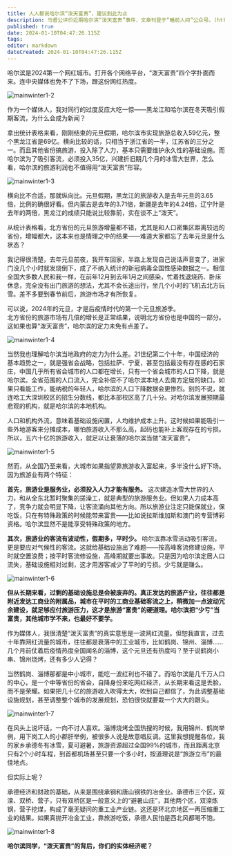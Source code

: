 ```yaml
---
title: 人人都说哈尔滨“泼天富贵”，建议到此为止 
description: 马督公评价近期哈尔滨“泼天富贵”事件，文章刊登于“睡前人间”公众号。(https://mp.weixin.qq.com/s/MNePTsRoQGlAHz51W6zemw)
published: true
date: 2024-01-10T04:47:26.115Z
tags: 
editor: markdown
dateCreated: 2024-01-10T04:47:26.115Z
---
```

  
哈尔滨是2024第一个网红城市。打开各个网络平台，“泼天富贵”四个字扑面而来。连中央媒体也免不了下场，蹭这份网红热度。  
  
![mainwinter1-2](https://img.bedtime.news/2024/01/06/65995ad5cca9d.png)

作为一个媒体人，我对同行的过度反应大吃一惊——黑龙江和哈尔滨在冬天吸引假期客流，为什么会成为新闻？
  
拿出统计表格来看，刚刚结束的元旦假期，哈尔滨市实现旅游总收入59亿元，整个黑龙江省是69亿。横向比较的话，只相当于浙江省的一半，江苏省的三分之一。而且其他省份搞旅游，投入除了人力，基本只需要维护永久性的基础设施。而哈尔滨为了吸引客流，必须投入35亿，兴建折旧期几个月的冰雪大世界，怎么看，哈尔滨的旅游利润也不值得用“泼天富贵”形容。  
  
![mainwinter1-3](https://img.bedtime.news/2024/01/06/65995adc3a226.png)  
  
  
横向比不合适，那就纵向比。元旦假期，黑龙江的旅游收入是去年元旦的3.65倍，比例的确很好看。但内蒙古是去年的3.71倍，新疆是去年的4.24倍，辽宁䦹是去年的两倍，黑龙江的成绩只能说比较靠前，实在谈不上“泼天”。
  
从统计表格看，北方省份的元旦旅游增量都不错，尤其是和人口密集区距离较远的省份，增幅都大，这本来也是情理之中的结果——难道大家都忘了去年元旦是什么状态？  

我记得很清楚，去年元旦前夜，我开车回家，半路上发现自己说话声音变了，进家门没几个小时就发烧倒下，成了不纳入统计的新冠病毒全国性感染数据之一。相信全国大多数人民和我一样，在前年12月到去年1月之间感染，忙着找退烧药、卧床休息，完全没有出门旅游的想法，尤其不会长途出行，坐几个小时的飞机去北方玩雪。差不多要到春节前后，旅游市场才有所恢复。  

可以说，2024年的元旦，才是后疫情时代的第一个元旦旅游季。  
北方省份的旅游市场有几倍的增长是正常结果，说明北方省份也是中国的一部分。这如果也算“泼天富贵”，哈尔滨的定力未免有点差了。  
  
![mainwinter1-4](https://img.bedtime.news/2024/01/06/65995ae2a2a8b.png)  

当然我也理解哈尔滨当地政府的定力为什么差。21世纪第二个十年，中国经济的基本趋势之一，就是强省会战略，包括拉萨、宁夏，甚至包括最没有存在感的石家庄，中国几乎所有省会城市的人口都在增长，只有一个省会城市的人口下降，就是哈尔滨。全省范围的人口流入，完全补偿不了哈尔滨本地人去南方定居的缺口。如果只看能工作，能纳税的年轻人，哈尔滨的人口下降数据会更惨烈。别的不说，就连哈工大深圳校区的招生分数线，都比本部校区高了几十分。对哈尔滨发展预期最悲观的机构，就是哈尔滨的本地机构。  

人口和机构外流，意味着基础设施闲置，人均维护成本上升。这时候如果能吸引一些外地游客来分摊成本，哪怕旅游收入不那么高，起码也能补上客观存在的亏损。所以，五六十亿的旅游收入，就足以让衰落的哈尔滨当做“泼天富贵”。  
  
![mainwinter1-5](https://img.bedtime.news/2024/01/06/65995ae9a4fcb.png)  

然而，从全国乃至来看，大城市如果指望靠旅游收入富起来，多半没什么好下场。因为旅游业有两个特征：  

**首先，旅游业是服务业，必须投入人力才能有服务。** 这次建造冰雪大世界的人力，和从全东北暂时聚集的搓澡工，就是典型的旅游服务业。但如果人力成本高了，竞争力就会明显下降，让客流涌向其他方向。所以旅游业注定只能保就业，保吃饭，只在有特殊政策的时候能带来富贵——比如说拉斯维加斯和澳门的专营博彩资格。哈尔滨显然不是能享受特殊政策的地方。  

**其次，旅游业的客流有波动性，假期多，平时少。** 哈尔滨靠冰雪活动吸引客流，更是要应对气候性的客流。这就给基础设施出了难题——按高峰客流修建设施，平时就空置浪费；按平时客流修设施，高峰期就要出事故。只是因为哈尔滨定居人口流失，基础设施相对过剩，这才用游客减少了平时的亏损。少亏就是赚么。  
  
![mainwinter1-6](https://img.bedtime.news/2024/01/06/65995af0b39f1.png)  
   
**但从长期来看，过剩的基础设施总是会被废弃的。真正发达的旅游产业，往往都是附近发达工商业的附属品，城市在平时的工商业基础客流之上，稍微加一点波动冗余建设，就足够应付旅游压力，这才是旅游“富贵”的硬道理。哈尔滨把“少亏”当富贵，其他城市学不来，也最好不要学。**

作为媒体人，我很清楚“泼天富贵”的真实意思是一波网红流量。但恕我直言，过去十年靠网红流量的城市，往往都是衰落中的工业城市，比如鹤岗、锦州、淄博……几个月前仗着后疫情热度全国闻名的淄博，这个元旦还有热度吗？至于说鹤岗小串、锦州烧烤，还有多少人记得？  

当然鹤岗、淄博那都是中小城市，能吃一波红利也不错了。而哈尔滨是几千万人口的中心，是一个中等省份的省会，自降身份来吃网红经济，从长期来看这是丢脸，而不是荣耀。如果把几十亿的旅游收入吹得太大，吹到自己都信了，为此调整基础设施规划，甚至调整整个城市的发展规划，恐怕很快就要栽一个大大的跟头。
  
![mainwinter1-7](https://img.bedtime.news/2024/01/06/65995af628d00.png)  

在风头上说坏话，一向不讨人喜欢。淄博烧烤全国热搜的时候，我用锦州、鹤岗举例，用下岗工人的小郡肝举例，被很多人说是故意唱反调。这里我想提醒各位，我的家乡承德冬有冰雪，夏可避暑，旅游资源超过全国99%的城市，而且距离北京只有2个小时车程，到首都机场甚至只要一个多小时，按道理说是“旅游立市”的最佳地点。

但实际上呢？  

承德经济和财政的基础，从来是围绕承钢和唐山钢铁的冶金业。承德市三个区，双滦、双桥、营子，只有双桥区是一般意义上的“避暑山庄”，其他两个区，双滦炼钢，营子挖煤，构成了毫无疑问的重工业产业链。这还是环北京地区一再压缩重工业的结果。如果真抛开冶金工业，靠旅游吃饭，承德人民怕是西北风都喝不饱。  
  
![mainwinter1-8](https://img.bedtime.news/2024/01/06/65995b0045cfa.png) 
  
**哈尔滨同学，“泼天富贵”的背后，你们的实体经济呢？**  
